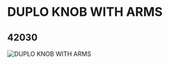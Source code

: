 # DUPLO KNOB WITH ARMS
## 42030
![DUPLO KNOB WITH ARMS](https://lc-www-live-s.legocdn.com/media/bricks/5/2/4622359.jpg)